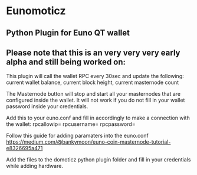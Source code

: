 # Eunomoticz
Python Plugin for Euno QT wallet
-
Please note that this is an very very very early alpha and still being worked on:
-
This plugin will call the wallet RPC every 30sec and update the following:
current wallet balance, current block height, current masternode count

The Masternode button will stop and start all your masternodes that are configured inside the wallet.
It will not work if you do not fill in your wallet password inside your credentials.

Add this to your euno.conf and fill in accordingly to make a connection with the wallet:
rpcallowip=
rpcusername=
rpcpassword=

Follow this guide for adding paramaters into the euno.conf
https://medium.com/@bankymoon/euno-coin-masternode-tutorial-e8326695a471

Add the files to the domoticz python plugin folder and fill in your credentials while adding hardware.

